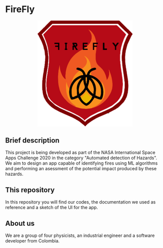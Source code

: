 # FireFly
<p align="center">
  <img src="Socialization-Info/firefly.png" width="300">
</p>

## Brief description
This project is being developed as part of the NASA International Space Apps Challenge 2020 in the category "Automated detection of Hazards". We aim to design an app capable of identifying fires using ML algorithms and performing an asessment of the potential impact produced by these hazards.

## This repository
In this repository you will find our codes, the documentation we used as reference and a sketch of the UI for the app.
 
## About us
We are a group of four physicists, an industrial engineer and a software developer from Colombia.
